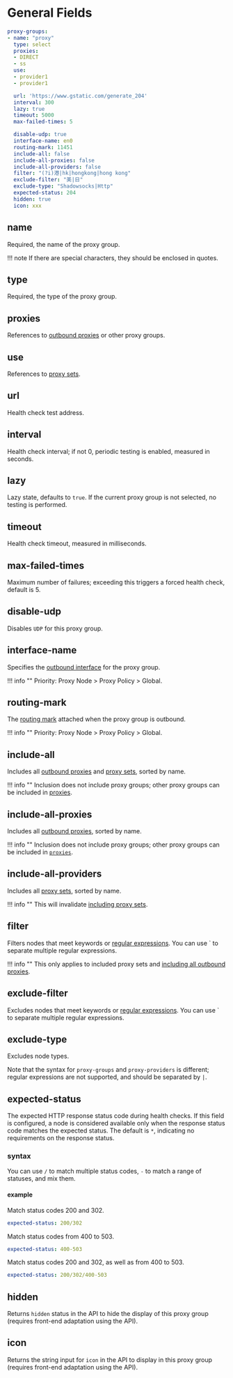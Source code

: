 # General Fields

```{.yaml linenums="1"}
proxy-groups:
- name: "proxy"
  type: select
  proxies:
  - DIRECT
  - ss
  use:
  - provider1
  - provider1

  url: 'https://www.gstatic.com/generate_204'
  interval: 300
  lazy: true
  timeout: 5000
  max-failed-times: 5

  disable-udp: true
  interface-name: en0
  routing-mark: 11451
  include-all: false
  include-all-proxies: false
  include-all-providers: false
  filter: "(?i)港|hk|hongkong|hong kong"
  exclude-filter: "美|日"
  exclude-type: "Shadowsocks|Http"
  expected-status: 204
  hidden: true
  icon: xxx
```

## name

Required, the name of the proxy group.

!!! note
    If there are special characters, they should be enclosed in quotes.

## type

Required, the type of the proxy group.

## proxies

References to [outbound proxies](../proxies/index.md) or other proxy groups.

## use

References to [proxy sets](../proxy-providers/index.md).

## url

Health check test address.

## interval

Health check interval; if not 0, periodic testing is enabled, measured in seconds.

## lazy

Lazy state, defaults to `true`. If the current proxy group is not selected, no testing is performed.

## timeout

Health check timeout, measured in milliseconds.

## max-failed-times

Maximum number of failures; exceeding this triggers a forced health check, default is 5.

## disable-udp

Disables `UDP` for this proxy group.

## interface-name

Specifies the [outbound interface](../general.md#_11) for the proxy group.

!!! info ""
    Priority: Proxy Node > Proxy Policy > Global.

## routing-mark

The [routing mark](../general.md#_12) attached when the proxy group is outbound.

!!! info ""
    Priority: Proxy Node > Proxy Policy > Global.

## include-all

Includes all [outbound proxies](../proxies/index.md) and [proxy sets](../proxy-providers/index.md), sorted by name.

!!! info ""
    Inclusion does not include proxy groups; other proxy groups can be included in [proxies](./index.md#proxies).

## include-all-proxies

Includes all [outbound proxies](../proxies/index.md), sorted by name.

!!! info ""
    Inclusion does not include proxy groups; other proxy groups can be included in [`proxies`](./index.md#proxies).

## include-all-providers

Includes all [proxy sets](../proxy-providers/index.md), sorted by name.

!!! info ""
    This will invalidate [including proxy sets](./index.md#use).

## filter

Filters nodes that meet keywords or [regular expressions](https://github.com/ziishaned/learn-regex/blob/master/translations/README-cn.md). You can use ` to separate multiple regular expressions.

!!! info ""
    This only applies to included proxy sets and [including all outbound proxies](./index.md#include-all-proxies).

## exclude-filter

Excludes nodes that meet keywords or [regular expressions](https://github.com/ziishaned/learn-regex/blob/master/translations/README-cn.md). You can use ` to separate multiple regular expressions.

## exclude-type

Excludes node types.

Note that the syntax for `proxy-groups` and `proxy-providers` is different; regular expressions are not supported, and should be separated by `|`.

## expected-status

The expected HTTP response status code during health checks. If this field is configured, a node is considered available only when the response status code matches the expected status. The default is `*`, indicating no requirements on the response status.

### syntax

You can use `/` to match multiple status codes, `-` to match a range of statuses, and mix them.

#### example

Match status codes 200 and 302.

```{.yaml linenums="1"}
expected-status: 200/302
```

Match status codes from 400 to 503.

```{.yaml linenums="1"}
expected-status: 400-503
```

Match status codes 200 and 302, as well as from 400 to 503.

```{.yaml linenums="1"}
expected-status: 200/302/400-503
```

## hidden

Returns `hidden` status in the API to hide the display of this proxy group (requires front-end adaptation using the API).

## icon

Returns the string input for `icon` in the API to display in this proxy group (requires front-end adaptation using the API).